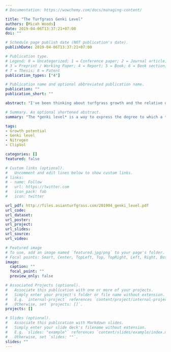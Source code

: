 ```yaml
---
# Documentation: https://wowchemy.com/docs/managing-content/

title: "The Turfgrass Genki Level"
authors: [Micah Woods]
date: 2019-04-06T13:37:21+07:00
doi: ""

# Schedule page publish date (NOT publication's date).
publishDate: 2019-04-06T13:37:21+07:00

# Publication type.
# Legend: 0 = Uncategorized; 1 = Conference paper; 2 = Journal article;
# 3 = Preprint / Working Paper; 4 = Report; 5 = Book; 6 = Book section;
# 7 = Thesis; 8 = Patent
publication_types: ["4"]

# Publication name and optional abbreviated publication name.
publication: ""
publication_short: ""

abstract: "I've been thinking about turfgrass growth and the relative degree to which the turf manager is pushing the grass to grow with fertilizer, or is trying to slow the growth from what it could be by withholding fertilizer, for a number of years. In a series of posts from February 2019, all published at www.asianturfgrass.com, I explained how the genki level concept works and its practical applications. This document puts those posts together in pamphlet form"

# Summary. An optional shortened abstract.
summary: "The *genki level* is a way to express the degree to which a turfgrass manager is pushing the grass to grow by supplying fertilizer, or is trying to slow growth by withholding fertilizer."

tags: 
- Growth potential
- Genki level
- Nitrogen
- ClipVol

categories: []
featured: false

# Custom links (optional).
#   Uncomment and edit lines below to show custom links.
# links:
# - name: Follow
#   url: https://twitter.com
#   icon_pack: fab
#   icon: twitter

url_pdf: http://files.asianturfgrass.com/201904_genki_level.pdf
url_code:
url_dataset:
url_poster:
url_project:
url_slides:
url_source:
url_video:

# Featured image
# To use, add an image named `featured.jpg/png` to your page's folder. 
# Focal points: Smart, Center, TopLeft, Top, TopRight, Left, Right, BottomLeft, Bottom, BottomRight.
image:
  caption: ""
  focal_point: ""
  preview_only: false

# Associated Projects (optional).
#   Associate this publication with one or more of your projects.
#   Simply enter your project's folder or file name without extension.
#   E.g. `internal-project` references `content/project/internal-project/index.md`.
#   Otherwise, set `projects: []`.
projects: []

# Slides (optional).
#   Associate this publication with Markdown slides.
#   Simply enter your slide deck's filename without extension.
#   E.g. `slides: "example"` references `content/slides/example/index.md`.
#   Otherwise, set `slides: ""`.
slides: ""
---
```

